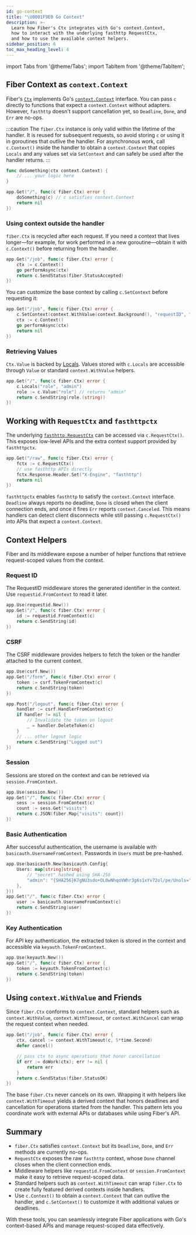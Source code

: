 ```yaml
---
id: go-context
title: "\U0001F9E0 Go Context"
description: >-
  Learn how Fiber's Ctx integrates with Go's context.Context,
  how to interact with the underlying fasthttp RequestCtx,
  and how to use the available context helpers.
sidebar_position: 6
toc_max_heading_level: 4
---
```


import Tabs from '@theme/Tabs';
import TabItem from '@theme/TabItem';

## Fiber Context as `context.Context`

Fiber's [`Ctx`](../api/ctx.md) implements Go's
[`context.Context`](https://pkg.go.dev/context#Context) interface.
You can pass `c` directly to functions that expect a `context.Context`
without adapters.
However, `fasthttp` doesn't support cancellation yet, so
`Deadline`, `Done`, and `Err` are no-ops.

:::caution
The `fiber.Ctx` instance is only valid within the lifetime of the handler.
It is reused for subsequent requests, so avoid storing `c` or using it in
goroutines that outlive the handler. For asynchronous work, call
`c.Context()` inside the handler to obtain a `context.Context` that copies
`Locals` and any values set via `SetContext` and can safely be used after
the handler returns.
:::

```go title="Example"
func doSomething(ctx context.Context) {
    // ... your logic here
}

app.Get("/", func(c fiber.Ctx) error {
    doSomething(c) // c satisfies context.Context
    return nil
})
```

### Using context outside the handler

`fiber.Ctx` is recycled after each request. If you need a context that lives
longer—for example, for work performed in a new goroutine—obtain it with
`c.Context()` before returning from the handler.

```go title="Async work"
app.Get("/job", func(c fiber.Ctx) error {
    ctx := c.Context()
    go performAsync(ctx)
    return c.SendStatus(fiber.StatusAccepted)
})
```

You can customize the base context by calling `c.SetContext` before
requesting it:

```go
app.Get("/job", func(c fiber.Ctx) error {
    c.SetContext(context.WithValue(context.Background(), "requestID", "123"))
    ctx := c.Context()
    go performAsync(ctx)
    return nil
})
```

### Retrieving Values

`Ctx.Value` is backed by [Locals](../api/ctx.md#locals).
Values stored with `c.Locals` are accessible through `Value` or
standard `context.WithValue` helpers.

```go title="Locals and Value"
app.Get("/", func(c fiber.Ctx) error {
    c.Locals("role", "admin")
    role := c.Value("role") // returns "admin"
    return c.SendString(role.(string))
})
```

## Working with `RequestCtx` and `fasthttpctx`

The underlying [`fasthttp.RequestCtx`](https://pkg.go.dev/github.com/valyala/fasthttp#RequestCtx)
can be accessed via `c.RequestCtx()`.
This exposes low-level APIs and the extra context support provided by
`fasthttpctx`.

```go title="Accessing RequestCtx"
app.Get("/raw", func(c fiber.Ctx) error {
    fctx := c.RequestCtx()
    // use fasthttp APIs directly
    fctx.Response.Header.Set("X-Engine", "fasthttp")
    return nil
})
```

`fasthttpctx` enables `fasthttp` to satisfy the `context.Context` interface.
`Deadline` always reports no deadline, `Done` is closed when the client
connection ends, and once it fires `Err` reports `context.Canceled`. This
means handlers can detect client disconnects while still passing
`c.RequestCtx()` into APIs that expect a `context.Context`.

## Context Helpers

Fiber and its middleware expose a number of helper functions that
retrieve request-scoped values from the context.

### Request ID

The RequestID middleware stores the generated identifier in the context.
Use `requestid.FromContext` to read it later.

```go
app.Use(requestid.New())
app.Get("/", func(c fiber.Ctx) error {
    id := requestid.FromContext(c)
    return c.SendString(id)
})
```

### CSRF

The CSRF middleware provides helpers to fetch the token or the handler
attached to the current context.

```go
app.Use(csrf.New())
app.Get("/form", func(c fiber.Ctx) error {
    token := csrf.TokenFromContext(c)
    return c.SendString(token)
})
```

```go title="Deleting a token"
app.Post("/logout", func(c fiber.Ctx) error {
    handler := csrf.HandlerFromContext(c)
    if handler != nil {
        // Invalidate the token on logout
        _ = handler.DeleteToken(c)
    }
    // ... other logout logic
    return c.SendString("Logged out")
})
```

### Session

Sessions are stored on the context and can be retrieved via
`session.FromContext`.

```go
app.Use(session.New())
app.Get("/", func(c fiber.Ctx) error {
    sess := session.FromContext(c)
    count := sess.Get("visits")
    return c.JSON(fiber.Map{"visits": count})
})
```

### Basic Authentication

After successful authentication, the username is available with
`basicauth.UsernameFromContext`. Passwords in `Users` must be pre-hashed.

```go
app.Use(basicauth.New(basicauth.Config{
    Users: map[string]string{
        // "secret" hashed using SHA-256
        "admin": "{SHA256}K7gNU3sdo+OL0wNhqoVWhr3g6s1xYv72ol/pe/Unols=",
    },
}))
app.Get("/", func(c fiber.Ctx) error {
    user := basicauth.UsernameFromContext(c)
    return c.SendString(user)
})
```

### Key Authentication

For API key authentication, the extracted token is stored in the
context and accessible via `keyauth.TokenFromContext`.

```go
app.Use(keyauth.New())
app.Get("/", func(c fiber.Ctx) error {
    token := keyauth.TokenFromContext(c)
    return c.SendString(token)
})
```

## Using `context.WithValue` and Friends

Since `fiber.Ctx` conforms to `context.Context`, standard helpers such as
`context.WithValue`, `context.WithTimeout`, or `context.WithCancel`
can wrap the request context when needed.

```go
app.Get("/job", func(c fiber.Ctx) error {
    ctx, cancel := context.WithTimeout(c, 5*time.Second)
    defer cancel()

    // pass ctx to async operations that honor cancellation
    if err := doWork(ctx); err != nil {
        return err
    }
    return c.SendStatus(fiber.StatusOK)
})
```

The base `fiber.Ctx` never cancels on its own. Wrapping it with helpers
like `context.WithTimeout` yields a derived context that honors deadlines
and cancellation for operations started from the handler. This pattern lets
you coordinate work with external APIs or databases while using Fiber's API.

## Summary

- `fiber.Ctx` satisfies `context.Context` but its `Deadline`, `Done`, and `Err`
  methods are currently no-ops.
- `RequestCtx` exposes the raw `fasthttp` context, whose `Done` channel closes
  when the client connection ends.
- Middleware helpers like `requestid.FromContext` or `session.FromContext`
  make it easy to retrieve request-scoped data.
- Standard helpers such as `context.WithTimeout` can wrap `fiber.Ctx` to create
  fully featured derived contexts inside handlers.
- Use `c.Context()` to obtain a `context.Context` that can outlive the handler,
  and `c.SetContext()` to customize it with additional values or deadlines.

With these tools, you can seamlessly integrate Fiber applications with
Go's context-based APIs and manage request-scoped data effectively.
